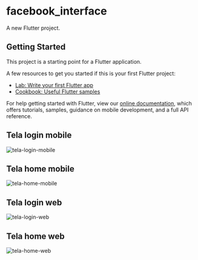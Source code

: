 # facebook_interface

A new Flutter project.

## Getting Started

This project is a starting point for a Flutter application.

A few resources to get you started if this is your first Flutter project:

- [Lab: Write your first Flutter app](https://flutter.dev/docs/get-started/codelab)
- [Cookbook: Useful Flutter samples](https://flutter.dev/docs/cookbook)

For help getting started with Flutter, view our
[online documentation](https://flutter.dev/docs), which offers tutorials,
samples, guidance on mobile development, and a full API reference.


## Tela login mobile 
![tela-login-mobile](https://github.com/gabrielNunesKlein/facebook-interface-clone/assets/68081043/f02636ac-17f2-4264-9dce-cc9407135883)

## Tela home mobile 
![tela-home-mobile](https://github.com/gabrielNunesKlein/facebook-interface-clone/assets/68081043/b8669354-ffec-4549-9a1f-e1fbfce8407a)

## Tela login web
![tela-login-web](https://github.com/gabrielNunesKlein/facebook-interface-clone/assets/68081043/2945fe7f-e7dd-461b-b45d-f615af74e71f)

## Tela home web
![tela-home-web](https://github.com/gabrielNunesKlein/facebook-interface-clone/assets/68081043/e9a9deb5-abec-40f9-a0ea-29496a12954d)




